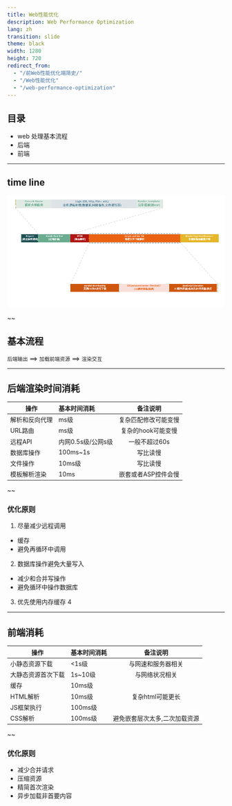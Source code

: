 ```yaml
---
title: Web性能优化
description: Web Performance Optimization
lang: zh
transition: slide
theme: black
width: 1280
height: 720
redirect_from:
  - "/前Web性能优化端简史/"
  - "/Web性能优化"  
  - "/web-performance-optimization"
---
```



## 目录

* web 处理基本流程
* 后端
* 前端

--------

## time line
![](/assets/img/web-performance-optimization/web_timeline.png)


~~

## 基本流程

`后端输出` ==> `加载前端资源` ==> `渲染交互`

--------------------------
## 后端渲染时间消耗

|      操作      |      基本时间消耗      |       备注说明       |
| -------------- | :----------------- | :------------------: |
| 解析和反向代理 | ms级               | 复杂匹配修改可能变慢 |
| URL路由        | ms级             |  复杂的hook可能变慢  |
| 远程API        | 内网0.5s级/公网s级 |    一般不超过60s     |
| 数据库操作     | 100ms~1s           |       写比读慢       |
| 文件操作       | 10ms级           |       写比读慢       |
| 模板解析渲染   | 10ms               | 嵌套或者ASP控件会慢  |

~~
### 优化原则

1. 尽量减少远程调用
  * 缓存
  * 避免再循环中调用
2. 数据库操作避免大量写入
  * 减少和合并写操作
  * 避免循环中操作数据库
3. 优先使用内存缓存
4

--------------------------
## 前端消耗

|      操作      |      基本时间消耗      |       备注说明       |
| -------------- | :----------------- | :------------------: |
| 小静态资源下载 |  <1s级 | 与网速和服务器相关
| 大静态资源首次下载 |  1s~10级 | 与网络状况相关 |
| 缓存 | 10ms级 |  |
|  HTML解析 |  10ms级  | 复杂html可能更长 |
|  JS框架执行  |  100ms级  |  |
|  CSS解析  |  100ms级  | 避免嵌套层次太多,二次加载资源 |

~~
### 优化原则

* 减少合并请求
* 压缩资源
* 精简首次渲染
* 异步加载非首要内容
